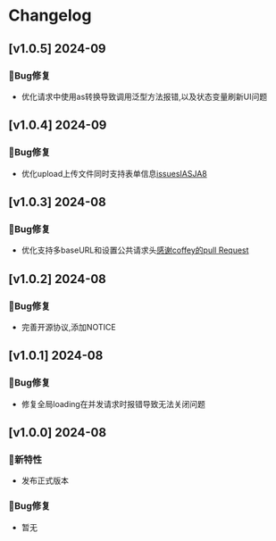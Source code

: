# Changelog

## [v1.0.5] 2024-09

### 🐞Bug修复

* 优化请求中使用as转换导致调用泛型方法报错,以及状态变量刷新UI问题

## [v1.0.4] 2024-09

### 🐞Bug修复

* 优化upload上传文件同时支持表单信息[issuesIASJA8](https://gitee.com/yunkss/ef-tool/issues/IASJA8)

## [v1.0.3] 2024-08

### 🐞Bug修复

* 优化支持多baseURL和设置公共请求头[感谢coffey的pull Request](https://gitee.com/coffey)

## [v1.0.2] 2024-08

### 🐞Bug修复

* 完善开源协议,添加NOTICE

## [v1.0.1] 2024-08

### 🐞Bug修复

* 修复全局loading在并发请求时报错导致无法关闭问题

## [v1.0.0] 2024-08

### 🐣新特性

* 发布正式版本

### 🐞Bug修复

* 暂无